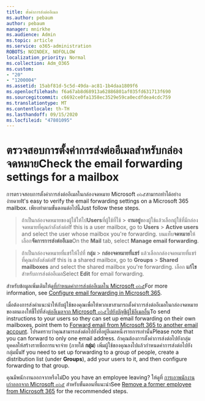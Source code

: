 ```yaml
---
title: ตั้งค่าการส่งต่ออีเมล
ms.author: pebaum
author: pebaum
manager: mnirkhe
ms.audience: Admin
ms.topic: article
ms.service: o365-administration
ROBOTS: NOINDEX, NOFOLLOW
localization_priority: Normal
ms.collection: Adm_O365
ms.custom:
- "20"
- "1200004"
ms.assetid: 15abf81d-5c5d-49da-ac81-1b4daa1809f6
ms.openlocfilehash: f6a67ab8d68913a62886801af035fd631713f690
ms.sourcegitcommit: c6692ce0fa1358ec3529e59ca0ecdfdea4cdc759
ms.translationtype: MT
ms.contentlocale: th-TH
ms.lasthandoff: 09/15/2020
ms.locfileid: "47801095"
---
```

# <a name="check-the-email-forwarding-settings-for-a-mailbox"></a><span data-ttu-id="6c3c0-102">ตรวจสอบการตั้งค่าการส่งต่ออีเมลสำหรับกล่องจดหมาย</span><span class="sxs-lookup"><span data-stu-id="6c3c0-102">Check the email forwarding settings for a mailbox</span></span>

<span data-ttu-id="6c3c0-103">การตรวจสอบการตั้งค่าการส่งต่ออีเมลในกล่องจดหมาย Microsoft ๓๖๕สามารถทำได้อย่างง่ายดาย</span><span class="sxs-lookup"><span data-stu-id="6c3c0-103">It's easy to verify the email forwarding settings on a Microsoft 365 mailbox.</span></span> <span data-ttu-id="6c3c0-104">เพียงทำตามขั้นตอนต่อไปนี้</span><span class="sxs-lookup"><span data-stu-id="6c3c0-104">Just follow these steps.</span></span>
  
> <span data-ttu-id="6c3c0-105">ถ้าเป็นกล่องจดหมายของผู้ใช้ให้ไป**Users**ที่ผู้ใช้ที่ใช้ \> **งานอยู่**ของผู้ใช้แล้วเลือกผู้ใช้ที่มีกล่องจดหมายที่คุณกำลังส่งต่อ</span><span class="sxs-lookup"><span data-stu-id="6c3c0-105">If this is a user mailbox, go to **Users** \> **Active users** and select the user whose mailbox you're forwarding.</span></span> <span data-ttu-id="6c3c0-106">บนแท็บ**จดหมาย**ให้เลือก**จัดการการส่งต่ออีเมล**</span><span class="sxs-lookup"><span data-stu-id="6c3c0-106">On the **Mail** tab, select **Manage email forwarding**.</span></span>

> <span data-ttu-id="6c3c0-107">ถ้าเป็นกล่องจดหมายที่แชร์ให้ไปที่ **กลุ่ม** \> **กล่องจดหมายที่แชร์** แล้วเลือกกล่องจดหมายที่แชร์ที่คุณกำลังส่งต่อ</span><span class="sxs-lookup"><span data-stu-id="6c3c0-107">If this is a shared mailbox, go to **Groups** \> **Shared mailboxes** and select the shared mailbox you're forwarding.</span></span> <span data-ttu-id="6c3c0-108">เลือก **แก้ไข** สำหรับการส่งต่ออีเมล</span><span class="sxs-lookup"><span data-stu-id="6c3c0-108">Select **Edit** for email forwarding.</span></span>

<span data-ttu-id="6c3c0-109">สำหรับข้อมูลเพิ่มเติมให้ดู[ที่กำหนดค่าการส่งต่ออีเมลใน Microsoft ๓๖๕](https://docs.microsoft.com/microsoft-365/admin/email/configure-email-forwarding)</span><span class="sxs-lookup"><span data-stu-id="6c3c0-109">For more information, see [Configure email forwarding in Microsoft 365](https://docs.microsoft.com/microsoft-365/admin/email/configure-email-forwarding).</span></span>
  
<span data-ttu-id="6c3c0-110">เมื่อต้องการส่งคำแนะนำให้กับผู้ใช้ของคุณเพื่อให้พวกเขาสามารถตั้งค่าการส่งต่ออีเมลในกล่องจดหมายของตนเองให้ชี้ไปที่ส่ง[ต่ออีเมลจาก Microsoft ๓๖๕ไปยังบัญชีผู้ใช้อีเมลอื่น](https://support.office.com/article/Forward-email-from-Office-365-to-another-email-account-1ed4ee1e-74f8-4f53-a174-86b748ff6a0e)</span><span class="sxs-lookup"><span data-stu-id="6c3c0-110">To send instructions to your users so they can set up email forwarding on their own mailboxes, point them to [Forward email from Microsoft 365 to another email account](https://support.office.com/article/Forward-email-from-Office-365-to-another-email-account-1ed4ee1e-74f8-4f53-a174-86b748ff6a0e).</span></span> <span data-ttu-id="6c3c0-111">โปรดทราบว่าคุณสามารถส่งต่อไปยังที่อยู่อีเมลหนึ่งรายการเท่านั้น</span><span class="sxs-lookup"><span data-stu-id="6c3c0-111">Please note that you can forward to only one email address.</span></span> <span data-ttu-id="6c3c0-112">ถ้าคุณต้องการตั้งค่าการส่งต่อไปยังกลุ่มบุคคลให้สร้างรายชื่อการแจกจ่าย (ภายใต้ **กลุ่ม**) เพิ่มผู้ใช้ของคุณลงไปแล้วกำหนดค่าการส่งต่อไปยังกลุ่มนั้น</span><span class="sxs-lookup"><span data-stu-id="6c3c0-112">If you need to set up forwarding to a group of people, create a distribution list (under **Groups**), add your users to it, and then configure forwarding to that group.</span></span>
  
<span data-ttu-id="6c3c0-113">คุณมีพนักงานออกจากหรือไม่</span><span class="sxs-lookup"><span data-stu-id="6c3c0-113">Do you have an employee leaving?</span></span> <span data-ttu-id="6c3c0-114">ให้ดูที่ [การเอาพนักงานเก่าออกจาก Microsoft ๓๖๕](https://docs.microsoft.com/microsoft-365/admin/add-users/remove-former-employee) สำหรับขั้นตอนที่แนะนำ</span><span class="sxs-lookup"><span data-stu-id="6c3c0-114">See [Remove a former employee from Microsoft 365](https://docs.microsoft.com/microsoft-365/admin/add-users/remove-former-employee) for the recommended steps.</span></span>